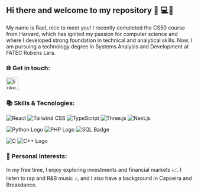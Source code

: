 ## Hi there and welcome to my repository 👋 💻📂

My name is Rael, nice to meet you! I recently completed the CS50 course from Harvard, which has ignited my passion for computer science and where I developed strong foundation in technical and analytical skills. Now, I am pursuing a technology degree in Systems Analysis and Development at FATEC Rubens Lara.

### 🌐 Get in touch:

<p>
<a href="https://www.linkedin.com/in/raelcqs834/" rel="nofollow noreferrer">
<img src="https://i.sstatic.net/gVE0j.png" alt="linkedin" width="32"> </a> &nbsp;
</p>

### 📚 Skills & Tecnologies:

![React](https://img.shields.io/badge/react.js-%2320232a.svg?style=for-the-badge&logo=react&logoColor=%2361DAFB)
![Tailwind CSS](https://img.shields.io/badge/tailwind_css-38B2AC?style=for-the-badge&logo=tailwind-css&logoColor=white)
![TypeScript](https://img.shields.io/badge/typescript-007ACC?style=for-the-badge&logo=typescript&logoColor=white)
![Three.js](https://img.shields.io/badge/three.js-black?style=for-the-badge&logo=three.js&logoColor=white)
![Next.js](https://img.shields.io/badge/next.js-000000?style=for-the-badge&logo=nextdotjs&logoColor=white)

![Python Logo](https://img.shields.io/badge/-3776AB?style=for-the-badge&logo=python&logoColor=white)
![PHP Logo](https://img.shields.io/badge/-777BB4?style=for-the-badge&logo=php&logoColor=white)
![SQL Badge](https://www.mysql.com/common/logos/powered-by-mysql-88x31.png)

![C](https://img.shields.io/badge/-00599C?style=for-the-badge&logo=c&logoColor=white)
![C++ Logo](https://img.shields.io/badge/-00599C?style=for-the-badge&logo=c%2B%2B&logoColor=white)




### 🧠 Personal Interests:

In my free time, I enjoy exploring investments and financial markets 📈. I listen to rap and R&B music 🎶, and I also have a background in Capoeira and Breakdance.
